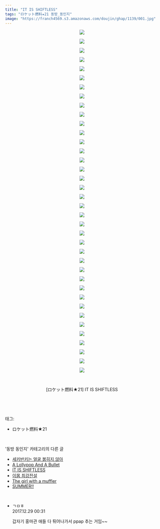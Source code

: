 ```yaml
---
title: "IT IS SHIFTLESS"
tags: "ロケット燃料★21 동방_동인지"
image: "https://franch4569.s3.amazonaws.com/doujin/ghap/1139/001.jpg"
---
```

<div class="article">
<p style="text-align: center; clear: none; float: none;"><img src="{{ site.imgserver2 }}/ghap/1139/001.jpg"/></p>
<p style="text-align: center; clear: none; float: none;"><img src="{{ site.imgserver2 }}/ghap/1139/002.jpg"/></p>
<p style="text-align: center; clear: none; float: none;"><img src="{{ site.imgserver2 }}/ghap/1139/003.jpg"/></p>
<p style="text-align: center; clear: none; float: none;"><img src="{{ site.imgserver2 }}/ghap/1139/004.jpg"/></p>
<p style="text-align: center; clear: none; float: none;"><img src="{{ site.imgserver2 }}/ghap/1139/005.jpg"/></p>
<p style="text-align: center; clear: none; float: none;"><img src="{{ site.imgserver2 }}/ghap/1139/006.jpg"/></p>
<p style="text-align: center; clear: none; float: none;"><img src="{{ site.imgserver2 }}/ghap/1139/007.jpg"/></p>
<p style="text-align: center; clear: none; float: none;"><img src="{{ site.imgserver2 }}/ghap/1139/008.jpg"/></p>
<p style="text-align: center; clear: none; float: none;"><img src="{{ site.imgserver2 }}/ghap/1139/009.jpg"/></p>
<p style="text-align: center; clear: none; float: none;"><img src="{{ site.imgserver2 }}/ghap/1139/010.jpg"/></p>
<p style="text-align: center; clear: none; float: none;"><img src="{{ site.imgserver2 }}/ghap/1139/011.jpg"/></p>
<p style="text-align: center; clear: none; float: none;"><img src="{{ site.imgserver2 }}/ghap/1139/012.jpg"/></p>
<p style="text-align: center; clear: none; float: none;"><img src="{{ site.imgserver2 }}/ghap/1139/013.jpg"/></p>
<p style="text-align: center; clear: none; float: none;"><img src="{{ site.imgserver2 }}/ghap/1139/014.jpg"/></p>
<p style="text-align: center; clear: none; float: none;"><img src="{{ site.imgserver2 }}/ghap/1139/015.jpg"/></p>
<p style="text-align: center; clear: none; float: none;"><img src="{{ site.imgserver2 }}/ghap/1139/016.jpg"/></p>
<p style="text-align: center; clear: none; float: none;"><img src="{{ site.imgserver2 }}/ghap/1139/017.jpg"/></p>
<p style="text-align: center; clear: none; float: none;"><img src="{{ site.imgserver2 }}/ghap/1139/018.jpg"/></p>
<p style="text-align: center; clear: none; float: none;"><img src="{{ site.imgserver2 }}/ghap/1139/019.jpg"/></p>
<p style="text-align: center; clear: none; float: none;"><img src="{{ site.imgserver2 }}/ghap/1139/020.jpg"/></p>
<p style="text-align: center; clear: none; float: none;"><img src="{{ site.imgserver2 }}/ghap/1139/021.jpg"/></p>
<p style="text-align: center; clear: none; float: none;"><img src="{{ site.imgserver2 }}/ghap/1139/022.jpg"/></p>
<p style="text-align: center; clear: none; float: none;"><img src="{{ site.imgserver2 }}/ghap/1139/023.jpg"/></p>
<p style="text-align: center; clear: none; float: none;"><img src="{{ site.imgserver2 }}/ghap/1139/024.jpg"/></p>
<p style="text-align: center; clear: none; float: none;"><img src="{{ site.imgserver2 }}/ghap/1139/025.jpg"/></p>
<p style="text-align: center; clear: none; float: none;"><img src="{{ site.imgserver2 }}/ghap/1139/026.jpg"/></p>
<p style="text-align: center; clear: none; float: none;"><img src="{{ site.imgserver2 }}/ghap/1139/027.jpg"/></p>
<p style="text-align: center; clear: none; float: none;"><img src="{{ site.imgserver2 }}/ghap/1139/028.jpg"/></p>
<p style="text-align: center; clear: none; float: none;"><img src="{{ site.imgserver2 }}/ghap/1139/029.jpg"/></p>
<p style="text-align: center; clear: none; float: none;"><img src="{{ site.imgserver2 }}/ghap/1139/030.jpg"/></p>
<p style="text-align: center; clear: none; float: none;"><img src="{{ site.imgserver2 }}/ghap/1139/031.jpg"/></p>
<p style="text-align: center; clear: none; float: none;"><img src="{{ site.imgserver2 }}/ghap/1139/032.jpg"/></p>
<p style="text-align: center; clear: none; float: none;"><img src="{{ site.imgserver2 }}/ghap/1139/033.jpg"/></p>
<p style="text-align: center; clear: none; float: none;"><img src="{{ site.imgserver2 }}/ghap/1139/034.jpg"/></p>
<p style="text-align: center; clear: none; float: none;"><img src="{{ site.imgserver2 }}/ghap/1139/035.jpg"/></p>
<p style="text-align: center; clear: none; float: none;"><img src="{{ site.imgserver2 }}/ghap/1139/036.jpg"/></p>
<p style="text-align: center; clear: none; float: none;"><img src="{{ site.imgserver2 }}/ghap/1139/037.jpg"/></p>
<p style="text-align: center; clear: none; float: none;"><img src="{{ site.imgserver2 }}/ghap/1139/038.jpg"/></p>
<p style="text-align: center; clear: none; float: none;"><br/></p>
<p style="text-align: center; clear: none; float: none;">[ロケット燃料★21] IT IS SHIFTLESS</p>
<p><br/></p>
</div><br/>
<div class="tagTrail">
<p>태그: </p>
<ul>
<li>ロケット燃料★21</li>
</ul>
</div><br/>
<div class="another">
<p>'동방 동인지' 카테고리의 다른 글</p>
<ul>
<li><a href="/ghap_1141">세키반키는 얼굴 붉히지 않아</a></li>
<li><a href="/ghap_1140">A Lollypop And A Bullet</a></li>
<li><a href="/ghap_1139">IT IS SHIFTLESS</a></li>
<li><a href="/ghap_1138">이몸 최강전설</a></li>
<li><a href="/ghap_1137">The girl with a muffler</a></li>
<li><a href="/ghap_1136">SUMMER!!</a></li>
</ul>
</div><br/>
<div class="cb_module cb_fluid">
<div class="cb_wrt cb_profile">
<div class="comment">
<ul>
<li class="cb_thumb_off" id="comment15162010">
<div class="cb_comment_area">
<div class="cb_info_area">
<div class="cb_section">
<span class="cb_nick_name">ㄱㅁㅎ</span>
</div>
<div class="cb_section">
<span class="cb_date">2017.12.29 00:31 </span>
</div>
</div>
<div class="cb_dsc_comment">
<p class="cb_dsc">
											갑자기 홍마관 애들 다 튀어나가서 ppap 추는 거임~~
										</p>
</div>
</div></li>
</ul>
</div>
</div><!-- commentList close -->
</div><br/>
